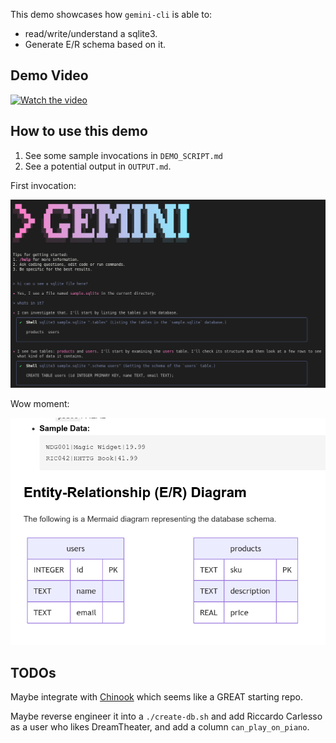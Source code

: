 This demo showcases how `gemini-cli` is able to:
* read/write/understand a sqlite3.
* Generate E/R schema based on it.

## Demo Video

[![Watch the video](https://img.youtube.com/vi/pd39-n9HWDc/0.jpg)](https://www.youtube.com/watch?v=pd39-n9HWDc)

## How to use this demo

1. See some sample invocations in `DEMO_SCRIPT.md`
2. See a potential output in `OUTPUT.md`.


First invocation:

![alt text](image.png)

Wow moment:

![alt text](image-1.png)

## TODOs

Maybe integrate with [Chinook](https://www.sqlitetutorial.net/sqlite-sample-database/) which seems like a GREAT starting repo.

Maybe reverse engineer it into a `./create-db.sh` and add Riccardo Carlesso as a user who likes DreamTheater, and add a column `can_play_on_piano`.
